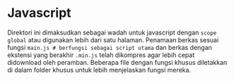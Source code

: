 # Javascript

Direktori ini dimaksudkan sebagai wadah untuk javascript dengan `scope global` atau digunakan lebih dari satu halaman. Penamaan berkas sesuai fungsi `main.js # berfungsi sebagai script utama` dan berkas dengan ekstensi yang berakhir `.min.js` telah dikompres agar lebih cepat didownload oleh peramban. Beberapa file dengan fungsi khusus diletakkan di dalam folder khusus untuk lebih menjelaskan fungsi mereka.
